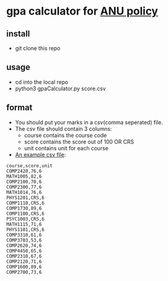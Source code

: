 # gpa calculator for [ANU policy](https://www.anu.edu.au/students/program-administration/assessments-exams/grade-point-average-gpa)
## install
- git clone this repo
## usage
- cd into the local repo
- python3 gpaCalculator.py score.csv

## format
- You should put your marks in a csv(comma seperated) file. 
- The  csv file should contain 3 columns:
	- course contains the course code
	- score contains the score out of 100 OR CRS
	- unit contains unit for each course
- [An example csv file](myScores.csv):
```
course,score,unit
COMP2420,76,6
MATH1005,82,6
COMP2100,70,6
COMP2300,77,6
MATH1014,76,6
PHYS1201,CRS,6
COMP1110,CRS,6
COMP1730,89,6
COMP1100,CRS,6
PSYC1003,CRS,6
MATH1115,71,6
PHYS1101,CRS,6
COMP3310,61,6
COMP3703,53,6
COMP2620,74,6
COMP4450,65,6
COMP2310,67,6
COMP2120,71,6
COMP1600,89,6
COMP2700,73,6
```